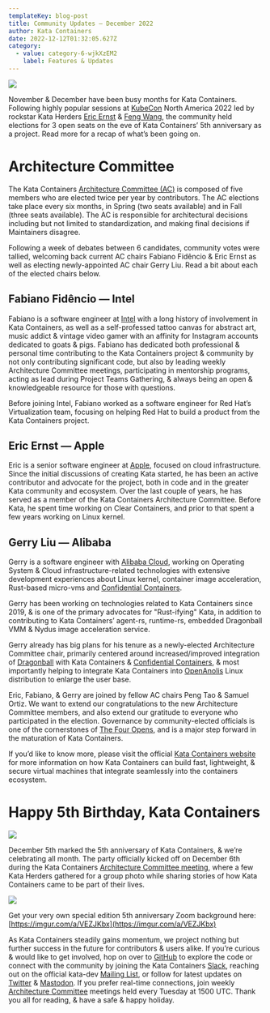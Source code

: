 ```yaml
---
templateKey: blog-post
title: Community Updates — December 2022
author: Kata Containers
date: 2022-12-12T01:32:05.627Z
category:
  - value: category-6-wjkXzEM2
    label: Features & Updates
---
```


![](/img/1_Mpu2WwmJ_hr6wnyChYSfdQ.webp)

November & December have been busy months for Kata Containers. Following highly popular sessions at [KubeCon](https://events.linuxfoundation.org/kubecon-cloudnativecon-north-america/) North America 2022 led by rockstar Kata Herders [Eric Ernst](https://sched.co/182I4) & [Feng Wang](https://sched.co/182Jc), the community held elections for 3 open seats on the eve of Kata Containers’ 5th anniversary as a project. Read more for a recap of what’s been going on.

# Architecture Committee

The Kata Containers [Architecture Committee (AC)](https://etherpad.opendev.org/p/Kata_Containers_2022_Architecture_Committee_Mtgs) is composed of five members who are elected twice per year by contributors. The AC elections take place every six months, in Spring (two seats available) and in Fall (three seats available). The AC is responsible for architectural decisions including but not limited to standardization, and making final decisions if Maintainers disagree.

Following a week of debates between 6 candidates, community votes were tallied, welcoming back current AC chairs Fabiano Fidêncio & Eric Ernst as well as electing newly-appointed AC chair Gerry Liu. Read a bit about each of the elected chairs below.

## Fabiano Fidêncio — Intel

Fabiano is a software engineer at [Intel](https://intel.com) with a long history of involvement in Kata Containers, as well as a self-professed tattoo canvas for abstract art, music addict & vintage video gamer with an affinity for Instagram accounts dedicated to goats & pigs. Fabiano has dedicated both professional & personal time contributing to the Kata Containers project & community by not only contributing significant code, but also by leading weekly Architecture Committee meetings, participating in mentorship programs, acting as lead during Project Teams Gathering, & always being an open & knowledgeable resource for those with questions.

Before joining Intel, Fabiano worked as a software engineer for Red Hat’s Virtualization team, focusing on helping Red Hat to build a product from the Kata Containers project.

## Eric Ernst — Apple

Eric is a senior software engineer at [Apple](https://apple.com), focused on cloud infrastructure. Since the initial discussions of creating Kata started, he has been an active contributor and advocate for the project, both in code and in the greater Kata community and ecosystem. Over the last couple of years, he has served as a member of the Kata Containers Architecture Committee. Before Kata, he spent time working on Clear Containers, and prior to that spent a few years working on Linux kernel.

## Gerry Liu — Alibaba

Gerry is a software engineer with [Alibaba Cloud](https://us.alibabacloud.com/), working on Operating System & Cloud infrastructure-related technologies with extensive development experiences about Linux kernel, container image acceleration, Rust-based micro-vms and [Confidential Containers](https://confidentialcomputing.io/).

Gerry has been working on technologies related to Kata Containers since 2019, & is one of the primary advocates for "Rust-ifying" Kata, in addition to contributing to Kata Containers’ agent-rs, runtime-rs, embedded Dragonball VMM & Nydus image acceleration service.

Gerry already has big plans for his tenure as a newly-elected Architecture Committee chair, primarily centered around increased/improved integration of [Dragonball](https://github.com/openanolis/dragonball-sandbox) with Kata Containers & [Confidential Containers](https://confidentialcomputing.io/), & most importantly helping to integrate Kata Containers into [OpenAnolis](https://github.com/openanolis) Linux distribution to enlarge the user base.

Eric, Fabiano, & Gerry are joined by fellow AC chairs Peng Tao & Samuel Ortiz. We want to extend our congratulations to the new Architecture Committee members, and also extend our gratitude to everyone who participated in the election. Governance by community-elected officials is one of the cornerstones of [The Four Opens](https://openinfra.dev/four-opens/), and is a major step forward in the maturation of Kata Containers.

If you’d like to know more, please visit the official [Kata Containers website](https://katacontainers.io) for more information on how Kata Containers can build fast, lightweight, & secure virtual machines that integrate seamlessly into the containers ecosystem.

# Happy 5th Birthday, Kata Containers

![](/img/1_YhRM_S2qoC_YJfZ6J85etA.webp)

December 5th marked the 5th anniversary of Kata Containers, & we’re celebrating all month. The party officially kicked off on December 6th during the Kata Containers [Architecture Committee meeting](https://etherpad.opendev.org/p/Kata_Containers_2022_Architecture_Committee_Mtgs), where a few Kata Herders gathered for a group photo while sharing stories of how Kata Containers came to be part of their lives.

![](/img/1_S0VYztlsJPqLvNw7niLtOg.webp)

Get your very own special edition 5th anniversary Zoom background here: [https://imgur.com/a/VEZJKbx](https://imgur.com/a/VEZJKbx)

As Kata Containers steadily gains momentum, we project nothing but further success in the future for contributors & users alike. If you’re curious & would like to get involved, hop on over to [GitHub](https://github.com/kata-containers/kata-containers) to explore the code or connect with the community by joining the Kata Containers [Slack](https://join.slack.com/t/katacontainers/shared_invite/zt-16w1u6usn-sK871qbMxVN8KsCP5Gr56A), reaching out on the official kata-dev [Mailing List](http://lists.katacontainers.io/cgi-bin/mailman/listinfo), or follow for latest updates on [Twitter](https://twitter.com/katacontainers) & [Mastodon](https://fosstodon.org/@KataContainers). If you prefer real-time connections, join weekly [Architecture Committee](https://etherpad.opendev.org/p/Kata_Containers_2022_Architecture_Committee_Mtgs) meetings held every Tuesday at 1500 UTC. Thank you all for reading, & have a safe & happy holiday.

